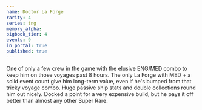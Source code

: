 ```yaml
---
name: Doctor La Forge
rarity: 4
series: tng
memory_alpha:
bigbook_tier: 4
events: 9
in_portal: true
published: true
---
```


One of only a few crew in the game with the elusive ENG/MED combo to keep him on those voyages past 8 hours. The only La Forge with MED + a solid event count give him long-term value, even if he's bumped from that tricky voyage combo. Huge passive ship stats and double collections round him out nicely. Docked a point for a very expensive build, but he pays it off better than almost any other Super Rare.
